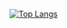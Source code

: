 [![Top Langs](https://github-readme-stats.vercel.app/api/top-langs/?username=io3dev)](https://github.com/anuraghazra/github-readme-stats)
